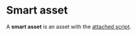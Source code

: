 # Smart asset

A **smart asset** is an asset with the [attached script](/ride/script/asset-script.md).
